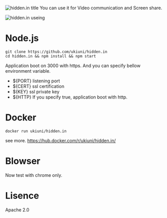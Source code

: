 ![hidden.in title](http://i.imgur.com/CAc3J5q.png)
You can use it for Video communication and Screen share.

![hidden.in useing](http://i.imgur.com/Bcxs7dP.png "with embedded image. u don't wanna show ugly old farts. uh?")

# Node.js
```
git clone https://github.com/ukiuni/hidden.in
cd hidden.in && npm install && npm start
```

Application boot on 3000 with https.
And you can specify bellow environment variable.

* ${PORT} listening port
* ${CERT} ssl certification
* ${KEY} ssl private key
* ${HTTP} If you specify true, 
application boot with http.

# Docker
```
docker run ukiuni/hidden.in 
```
see more. 
https://hub.docker.com/r/ukiuni/hidden.in/

# Blowser
Now test with chrome only.

# Lisence
Apache 2.0